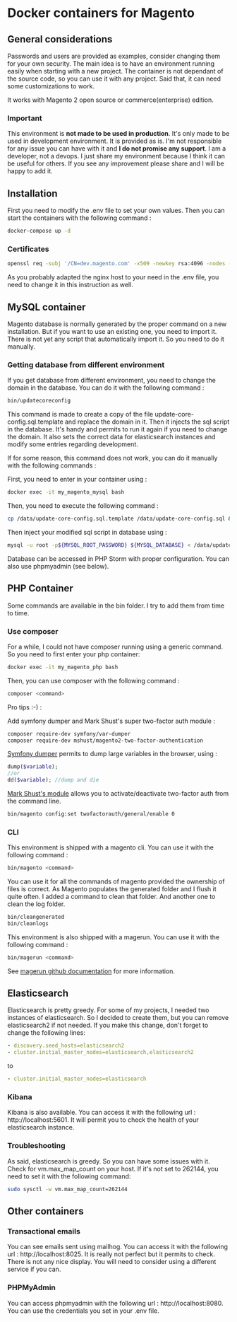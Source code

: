# Docker containers for Magento

## General considerations

Passwords and users are provided as examples, consider changing them for your own security. The main idea is to have an
environment running easily when starting with a new project. The container is not dependant of the source code, so you 
can use it with any project. Said that, it can need some customizations to work.

It works with Magento 2 open source or commerce(enterprise) edition.

### Important

This environment is **not made to be used in production**. It's only made to be used in development environment. It is 
provided as is. I'm not responsible for any issue you can have with it and **I do not promise any support**. I am a
developer, not a devops. I just share my environment because I think it can be useful for others. If you see any improvement
please share and I will be happy to add it.

## Installation

First you need to modify the .env file to set your own values. Then you can start the containers with the following command :
    
```bash
docker-compose up -d
```

### Certificates

```bash
openssl req -subj '/CN=dev.magento.com' -x509 -newkey rsa:4096 -nodes -keyout data/certs/cert.key -out data/certs/cert.crt -days 365
```

As you probably adapted the nginx host to  your need in the .env file, you need to change it in this instruction as well.

## MySQL container

Magento database is normally generated by the proper command on a new installation. But if you want to use an existing one,
you need to import it. There is not yet any script that automatically import it. So you need to do it manually.

### Getting database from different environment

If you get database from different environment, you need to change the domain in the database. You can do it with the following command :

```bash
bin/updatecoreconfig
```

This command is made to create a copy of the file update-core-config.sql.template and replace the domain in it. 
Then it injects the sql script in the database. It's handy and permits to run it again if you need to change the domain.
It also sets the correct data for elasticsearch instances and modify some entries regarding development.

If for some reason, this command does not work, you can do it manually with the following commands :

First, you need to enter in your container using :

```bash
docker exec -it my_magento_mysql bash
```

Then, you need to execute the following command :

```bash
cp /data/update-core-config.sql.template /data/update-core-config.sql && sed -i "s/{DOMAIN}/${NGINX_HOST}/" /data/update-core-config.sql
```

Then inject your modified sql script in database using :

```bash
mysql -u root -p${MYSQL_ROOT_PASSWORD} ${MYSQL_DATABASE} < /data/update-core-config.sql
```

Database can be accessed in PHP Storm with proper configuration. You can also use phpmyadmin (see below).

## PHP Container

Some commands are available in the bin folder. I try to add them from time to time. 

### Use composer

For a while, I could not have composer running using a generic command. So you need to first enter your php container:

```bash
docker exec -it my_magento_php bash
```

Then, you can use composer with the following command :

```bash
composer <command>
```

Pro tips :-) :

Add symfony dumper and Mark Shust's super two-factor auth module :

```bash
composer require-dev symfony/var-dumper
composer require-dev mshust/magento2-two-factor-authentication
```
[Symfony dumper](https://symfony.com/doc/current/components/var_dumper.html) permits to dump large variables in the browser, using :

```php
dump($variable);
//or
dd($variable); //dump and die
```

[Mark Shust's module](https://github.com/markshust/magento2-module-disabletwofactorauth) allows you to activate/deactivate two-factor auth from the command line.

```bash
bin/magento config:set twofactorauth/general/enable 0
```

### CLI

This environment is shipped with a magento cli. You can use it with the following command :

```bash
bin/magento <command>
```

You can use it for all the commands of magento provided the ownership of files is correct. As Magento populates the
generated folder and I flush it quite often. I added a command to clean that folder. And another one to clean the log 
folder.

```bash
bin/cleangenerated
bin/cleanlogs
```

This environment is also shipped with a magerun. You can use it with the following command :

```bash
bin/magerun <command>
```

See [magerun github documentation](https://github.com/netz98/n98-magerun2/wiki) for more information.

## Elasticsearch

Elasticsearch is pretty greedy. For some of my projects, I needed two instances of elasticsearch. So I decided to create
them, but you can remove elasticsearch2 if not needed. If you make this change, don't forget to change the following lines:

```yaml
- discovery.seed_hosts=elasticsearch2
- cluster.initial_master_nodes=elasticsearch,elasticsearch2
```

to 

```yaml
- cluster.initial_master_nodes=elasticsearch
```

### Kibana

Kibana is also available. You can access it with the following url : http://localhost:5601. It will permit you to check 
the health of your elasticsearch instance.

### Troubleshooting

As said, elasticsearch is greedy. So you can have some issues with it. Check for vm.max_map_count on your host. If it's 
not set to 262144, you need to set it with the following command:

```bash
sudo sysctl -w vm.max_map_count=262144
```

## Other containers

### Transactional emails

You can see emails sent using mailhog. You can access it with the following url : http://localhost:8025. It is really not
perfect but it permits to check. There is not any nice display. You will need to consider using a different service if you
can.

### PHPMyAdmin

You can access phpmyadmin with the following url : http://localhost:8080. You can use the credentials you set in your .env
file.